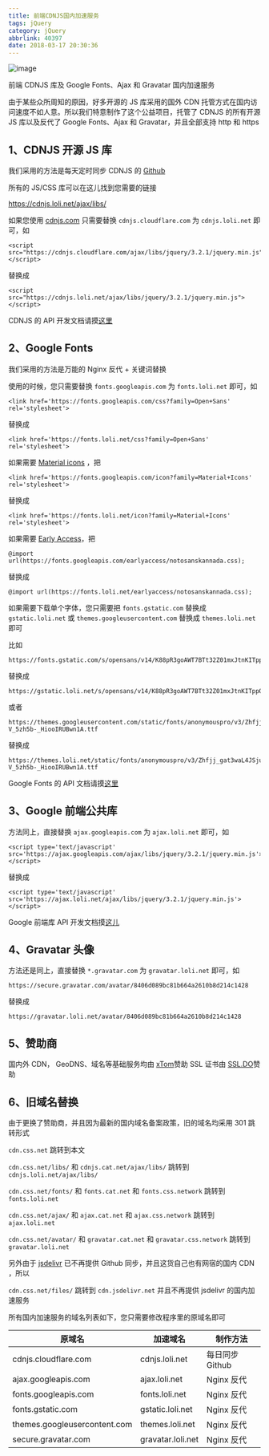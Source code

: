 ```yaml
---
title: 前端CDNJS国内加速服务
tags: jQuery
category: jQuery
abbrlink: 40397
date: 2018-03-17 20:30:36
---
```

![image](http://ovi3ob9p4.bkt.clouddn.com/TIETU/CT0155.jpg)

前端 CDNJS 库及 Google Fonts、Ajax 和 Gravatar 国内加速服务
<!--more-->

由于某些众所周知的原因，好多开源的 JS 库采用的国外 CDN 托管方式在国内访问速度不如人意。所以我们特意制作了这个公益项目，托管了 CDNJS 的所有开源 JS 库以及反代了 Google Fonts、Ajax 和 Gravatar，并且全部支持 http 和 https

## 1、CDNJS 开源 JS 库

我们采用的方法是每天定时同步 CDNJS 的 [Github](https://github.com/cdnjs/cdnjs)

所有的 JS/CSS 库可以在这儿找到您需要的链接

<https://cdnjs.loli.net/ajax/libs/>

如果您使用 [cdnjs.com](https://cdnjs.com/) 只需要替换 `cdnjs.cloudflare.com` 为 `cdnjs.loli.net` 即可，如

```
<script src="https://cdnjs.cloudflare.com/ajax/libs/jquery/3.2.1/jquery.min.js"></script>
```

替换成

```
<script src="https://cdnjs.loli.net/ajax/libs/jquery/3.2.1/jquery.min.js"></script>
```

CDNJS 的 API 开发文档请摸[这里](https://cdnjs.com/api)

## 2、Google Fonts

我们采用的方法是万能的 Nginx 反代 + 关键词替换

使用的时候，您只需要替换 `fonts.googleapis.com` 为 `fonts.loli.net` 即可，如

```
<link href='https://fonts.googleapis.com/css?family=Open+Sans' rel='stylesheet'>
```

替换成

```
<link href='https://fonts.loli.net/css?family=Open+Sans' rel='stylesheet'>
```

如果需要 [Material icons](https://material.io/icons/) ，把

```
<link href='https://fonts.googleapis.com/icon?family=Material+Icons' rel='stylesheet'>
```

替换成

```
<link href='https://fonts.loli.net/icon?family=Material+Icons' rel='stylesheet'>
```

如果需要 [Early Access](https://fonts.google.com/earlyaccess)，把

```
@import url(https://fonts.googleapis.com/earlyaccess/notosanskannada.css); 
```

替换成

```
@import url(https://fonts.loli.net/earlyaccess/notosanskannada.css); 
```

如果需要下载单个字体，您只需要把 `fonts.gstatic.com` 替换成 `gstatic.loli.net` 或 `themes.googleusercontent.com` 替换成 `themes.loli.net` 即可

比如

```
https://fonts.gstatic.com/s/opensans/v14/K88pR3goAWT7BTt32Z01mxJtnKITppOI_IvcXXDNrsc.woff2
```

替换成

```
https://gstatic.loli.net/s/opensans/v14/K88pR3goAWT7BTt32Z01mxJtnKITppOI_IvcXXDNrsc.woff2
```

或者

```
https://themes.googleusercontent.com/static/fonts/anonymouspro/v3/Zhfjj_gat3waL4JSju74E-V_5zh5b-_HiooIRUBwn1A.ttf
```

替换成

```
https://themes.loli.net/static/fonts/anonymouspro/v3/Zhfjj_gat3waL4JSju74E-V_5zh5b-_HiooIRUBwn1A.ttf
```

Google Fonts 的 API 文档请摸[这里](https://developers.google.com/fonts/docs/getting_started)

## 3、Google 前端公共库

方法同上，直接替换 `ajax.googleapis.com` 为 `ajax.loli.net` 即可，如

```
<script type='text/javascript' src='https://ajax.googleapis.com/ajax/libs/jquery/3.2.1/jquery.min.js'></script>
```

替换成

```
<script type='text/javascript' src='https://ajax.loli.net/ajax/libs/jquery/3.2.1/jquery.min.js'></script>
```

Google 前端库 API 开发文档摸[这儿](https://developers.google.com/speed/libraries/)

## 4、Gravatar 头像

方法还是同上，直接替换 `*.gravatar.com` 为 `gravatar.loli.net` 即可，如

```
https://secure.gravatar.com/avatar/8406d089bc81b664a2610b8d214c1428
```

替换成

```
https://gravatar.loli.net/avatar/8406d089bc81b664a2610b8d214c1428
```

## 5、赞助商

国内外 CDN， GeoDNS、域名等基础服务均由 [xTom](https://xtom.com/)赞助 SSL 证书由 [SSL.DO](https://ssl.do/)赞助

## 6、旧域名替换

由于更换了赞助商，并且因为最新的国内域名备案政策，旧的域名均采用 301 跳转形式

`cdn.css.net` 跳转到本文

`cdn.css.net/libs/` 和 `cdnjs.cat.net/ajax/libs/` 跳转到 `cdnjs.loli.net/ajax/libs/`

`cdn.css.net/fonts/` 和 `fonts.cat.net` 和 `fonts.css.network` 跳转到 `fonts.loli.net`

`cdn.css.net/ajax/` 和 `ajax.cat.net` 和 `ajax.css.network` 跳转到 `ajax.loli.net`

`cdn.css.net/avatar/` 和 `gravatar.cat.net` 和 `gravatar.css.network` 跳转到 `gravatar.loli.net`

另外由于 [jsdelivr](https://github.com/jsdelivr/jsdelivr) 已不再提供 Github 同步，并且这货自己也有网宿的国内 CDN ，所以

`cdn.css.net/files/` 跳转到 `cdn.jsdelivr.net` 并且不再提供 jsdelivr 的国内加速服务

所有国内加速服务的域名列表如下，您只需要修改程序里的原域名即可

| 原域名                       | 加速域名          | 制作方法        |
| ---------------------------- | ----------------- | --------------- |
| cdnjs.cloudflare.com         | cdnjs.loli.net    | 每日同步 Github |
| ajax.googleapis.com          | ajax.loli.net     | Nginx 反代      |
| fonts.googleapis.com         | fonts.loli.net    | Nginx 反代      |
| fonts.gstatic.com            | gstatic.loli.net  | Nginx 反代      |
| themes.googleusercontent.com | themes.loli.net   | Nginx 反代      |
| secure.gravatar.com          | gravatar.loli.net | Nginx 反代      |

